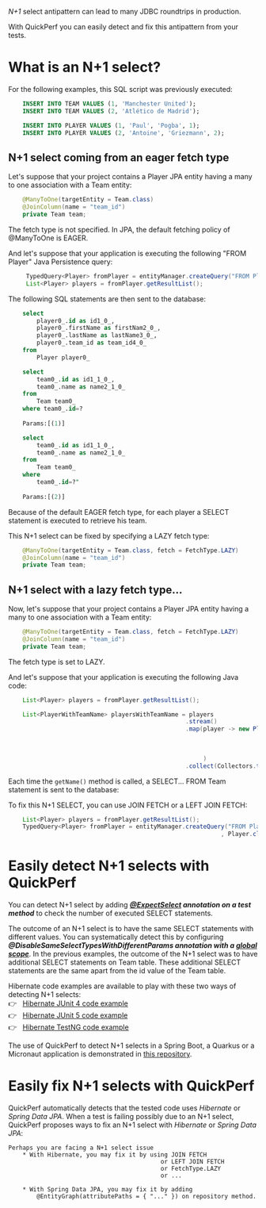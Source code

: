 *N+1* select antipattern can lead to many JDBC roundtrips in production.

With QuickPerf you can easily detect and fix this antipattern from your tests.

# What is an N+1 select?

For the following examples, this SQL script was previously executed: 
```sql
    INSERT INTO TEAM VALUES (1, 'Manchester United');
    INSERT INTO TEAM VALUES (2, 'Atlético de Madrid');

    INSERT INTO PLAYER VALUES (1, 'Paul', 'Pogba', 1);
    INSERT INTO PLAYER VALUES (2, 'Antoine', 'Griezmann', 2);
```

## N+1 select coming from an eager fetch type

Let's suppose that your project contains a Player JPA entity having a many to one association with a Team entity:
```java
    @ManyToOne(targetEntity = Team.class)
    @JoinColumn(name = "team_id")
    private Team team;
```
The fetch type is not specified. In JPA, the default fetching policy of @ManyToOne is EAGER.

And let's suppose that your application is executing the following "FROM Player" Java Persistence query:
```java
     TypedQuery<Player> fromPlayer = entityManager.createQuery("FROM Player", Player.class);
     List<Player> players = fromPlayer.getResultList();
```


The following SQL statements are then sent to the database:
```sql
    select
        player0_.id as id1_0_,
        player0_.firstName as firstNam2_0_,
        player0_.lastName as lastName3_0_,
        player0_.team_id as team_id4_0_ 
    from
        Player player0_
```

```sql
    select
        team0_.id as id1_1_0_,
        team0_.name as name2_1_0_ 
    from
        Team team0_ 
    where team0_.id=?
    
    Params:[(1)]
```

```sql
    select
        team0_.id as id1_1_0_,
        team0_.name as name2_1_0_ 
    from
        Team team0_ 
    where
        team0_.id=?"
    
    Params:[(2)]
```

Because of the default EAGER fetch type, for each player a SELECT statement is executed to retrieve his team.

This N+1 select can be fixed by specifying a LAZY fetch type:
```java
    @ManyToOne(targetEntity = Team.class, fetch = FetchType.LAZY)
    @JoinColumn(name = "team_id")
    private Team team;
```


## N+1 select with a lazy fetch type...

Now, let's suppose that your project contains a Player JPA entity having a many to one association with a Team entity:
```java
    @ManyToOne(targetEntity = Team.class, fetch = FetchType.LAZY)
    @JoinColumn(name = "team_id")
    private Team team;
```

The fetch type is set to LAZY.

And let's suppose that your application is executing the following Java code:

```java
    List<Player> players = fromPlayer.getResultList();

    List<PlayerWithTeamName> playersWithTeamName = players
                                                  .stream()
                                                  .map(player -> new PlayerWithTeamName( player.getFirstName()
                                                                                       , player.getLastName()
                                                                                       , player.getTeam().getName()
                                                                                       )
                                                       )
                                                  .collect(Collectors.toList());
```

Each time the `getName()` method is called, a SELECT... FROM Team statement is sent to the database:

To fix this N+1 SELECT, you can use JOIN FETCH or a LEFT JOIN FETCH:
```java
    List<Player> players = fromPlayer.getResultList();
    TypedQuery<Player> fromPlayer = entityManager.createQuery("FROM Player p LEFT JOIN FETCH p.team"
                                                            , Player.class);

```

# Easily detect N+1 selects with QuickPerf

You can detect N+1 select by adding ***[@ExpectSelect](./@ExpectSelect) annotation on a test method*** to check the number of executed SELECT statements.

The outcome of an N+1 select is to have the same SELECT statements with different values. You can systematically detect this by configuring ***@DisableSameSelectTypesWithDifferentParams annotation with a [global scope](https://github.com/quick-perf/doc/wiki/QuickPerf#annotation-scopes)***. In the previous examples, the outcome of the N+1 select was to have additional SELECT statements on Team table. These additional SELECT statements are the same apart from the id value of the Team table.

Hibernate code examples are available to play with these two ways of detecting N+1 selects: <br>
:point_right: &nbsp; [Hibernate JUnit 4 code example](https://github.com/quick-perf/quickperf-examples/blob/master/hibernate-junit4/src/test/java/org/quickperf/sql/HibernateJUnit4Test.java) <br>
:point_right: &nbsp; [Hibernate JUnit 5 code example](https://github.com/quick-perf/quickperf-examples/blob/master/hibernate-junit5/src/test/java/org/quickperf/sql/HibernateJUnit5Test.java) <br>
:point_right: &nbsp; [Hibernate TestNG code example](https://github.com/quick-perf/quickperf-examples/blob/master/hibernate-testng/src/test/java/org/quickperf/sql/HibernateTestNGTest.java) <br>

The use of QuickPerf to detect N+1 selects in a Spring Boot, a Quarkus or a Micronaut application is demonstrated in [this repository](https://github.com/quick-perf/quickperf-examples).

# Easily fix N+1 selects with QuickPerf

QuickPerf automatically detects that the tested code uses _Hibernate_ or _Spring Data JPA_. When a test is failing possibly due to an N+1 select, QuickPerf proposes ways to fix an N+1 select with _Hibernate_ or _Spring Data JPA_:

```
Perhaps you are facing a N+1 select issue
	* With Hibernate, you may fix it by using JOIN FETCH
	                                       or LEFT JOIN FETCH
	                                       or FetchType.LAZY
	                                       or ...
```
```
	* With Spring Data JPA, you may fix it by adding
		@EntityGraph(attributePaths = { "..." }) on repository method.
```